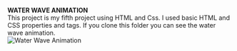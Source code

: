 **WATER WAVE ANIMATION**
<br/>
This project is my fifth project using HTML and Css. I used basic HTML and CSS properties and tags.
If you clone this folder you can see the water wave animation.
<br/>
![Water Wave Animation]()

